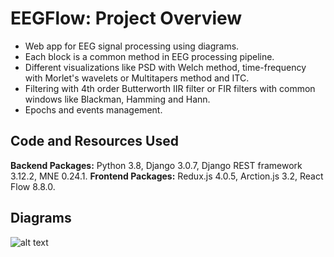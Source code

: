 # EEGFlow: Project Overview 
* Web app for EEG signal processing using diagrams.
* Each block is a common method in EEG processing pipeline.
* Different visualizations like PSD with Welch method, time-frequency with Morlet's wavelets or Multitapers method and ITC.
* Filtering with 4th order Butterworth IIR filter or FIR filters with common windows like Blackman, Hamming and Hann.
* Epochs and events management.

## Code and Resources Used 
**Backend Packages:** Python 3.8, Django 3.0.7, Django REST framework 3.12.2, MNE 0.24.1.
**Frontend Packages:** Redux.js 4.0.5, Arction.js 3.2, React Flow 8.8.0. 

## Diagrams 

![alt text](https://github.com/chrisferreyra13/CConsciente/blob/master/frontend/gui/public/images/diagram1.png "Diagram example")
